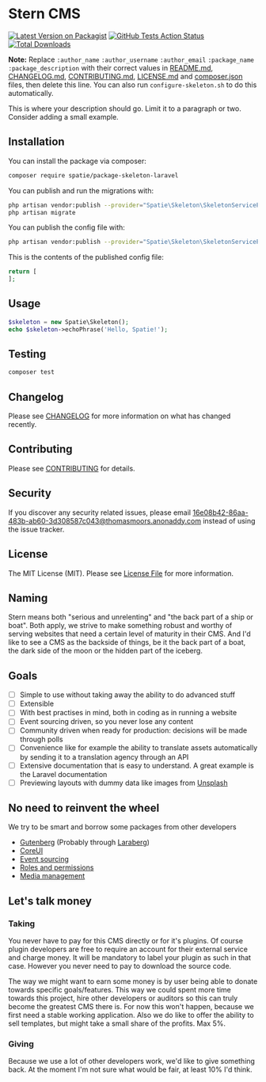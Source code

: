 # Stern CMS

[![Latest Version on Packagist](https://img.shields.io/packagist/v/spatie/:package_name.svg?style=flat-square)](https://packagist.org/packages/spatie/:package_name)
[![GitHub Tests Action Status](https://img.shields.io/github/workflow/status/spatie/:package_name/run-tests?label=tests)](https://github.com/spatie/:package_name/actions?query=workflow%3Arun-tests+branch%3Amaster)
[![Total Downloads](https://img.shields.io/packagist/dt/spatie/:package_name.svg?style=flat-square)](https://packagist.org/packages/spatie/:package_name)

**Note:** Replace ```:author_name``` ```:author_username``` ```:author_email``` ```:package_name``` ```:package_description``` with their correct values in [README.md](README.md), [CHANGELOG.md](CHANGELOG.md), [CONTRIBUTING.md](CONTRIBUTING.md), [LICENSE.md](LICENSE.md) and [composer.json](composer.json) files, then delete this line. You can also run `configure-skeleton.sh` to do this automatically.

This is where your description should go. Limit it to a paragraph or two. Consider adding a small example.

## Installation

You can install the package via composer:

```bash
composer require spatie/package-skeleton-laravel
```

You can publish and run the migrations with:

```bash
php artisan vendor:publish --provider="Spatie\Skeleton\SkeletonServiceProvider" --tag="migrations"
php artisan migrate
```

You can publish the config file with:
```bash
php artisan vendor:publish --provider="Spatie\Skeleton\SkeletonServiceProvider" --tag="config"
```

This is the contents of the published config file:

```php
return [
];
```

## Usage

``` php
$skeleton = new Spatie\Skeleton();
echo $skeleton->echoPhrase('Hello, Spatie!');
```

## Testing

``` bash
composer test
```

## Changelog

Please see [CHANGELOG](CHANGELOG.md) for more information on what has changed recently.

## Contributing

Please see [CONTRIBUTING](CONTRIBUTING.md) for details.

## Security

If you discover any security related issues, please email 16e08b42-86aa-483b-ab60-3d308587c043@thomasmoors.anonaddy.com instead of using the issue tracker.

## License

The MIT License (MIT). Please see [License File](LICENSE.md) for more information.

## Naming
Stern means both "serious and unrelenting" and "the back part of a ship or boat". Both apply, we strive to make something robust and worthy of serving websites that need a certain level of maturity in their CMS. And I'd like to see a CMS as the backside of things, be it the back part of a boat, the dark side of the moon or the hidden part of the iceberg.

## Goals
 - [ ] Simple to use without taking away the ability to do advanced stuff
 - [ ] Extensible
 - [ ] With best practises in mind, both in coding as in running a website
 - [ ] Event sourcing driven, so you never lose any content
 - [ ] Community driven when ready for production: decisions will be made through polls
 - [ ] Convenience like for example the ability to translate assets automatically by sending it to a translation agency through an API
 - [ ] Extensive documentation that is easy to understand. A great example is the Laravel documentation
 - [ ] Previewing layouts with dummy data like images from [Unsplash](https://source.unsplash.com/)
 
 ## No need to reinvent the wheel
 We try to be smart and borrow some packages from other developers
 - [Gutenberg](https://wordpress.org/gutenberg/) (Probably through [Laraberg](https://github.com/VanOns/laraberg))
 - [CoreUI](https://coreui.io/)
 - [Event sourcing](https://github.com/spatie/laravel-event-sourcing)
 - [Roles and permissions](https://github.com/spatie/laravel-permission)
 - [Media management](https://github.com/ctf0/Laravel-Media-Manager)
 
 ## Let's talk money
 ### Taking
 You never have to pay for this CMS directly or for it's plugins. Of course plugin developers are free to require an account for their external service and charge money. It will be mandatory to label your plugin as such in that case. However you never need to pay to download the source code.
 
 The way we might want to earn some money is by user being able to donate towards specific goals/features. This way we could spent more time towards this project, hire other developers or auditors so this can truly become the greatest CMS there is. For now this won't happen, because we first need a stable working application. Also we do like to offer the ability to sell templates, but might take a small share of the profits. Max 5%.
 
 ### Giving
Because we use a lot of other developers work, we'd like to give something back. At the moment I'm not sure what would be fair, at least 10% I'd think.

